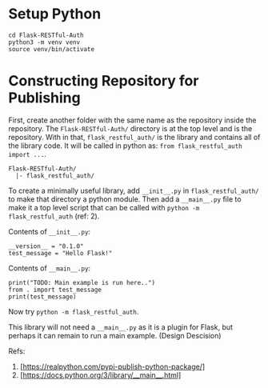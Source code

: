 # Setup Python

```
cd Flask-RESTful-Auth
python3 -m venv venv
source venv/bin/activate
```

# Constructing Repository for Publishing

First, create another folder with the same name as the repository inside the repository. The `Flask-RESTful-Auth/` directory is at the top level and is the repository. With in that, `flask_restful_auth/` is the library and contains all of the library code. It will be called in python as: `from flask_restful_auth import ...`.

```
Flask-RESTful-Auth/
  |- flask_restful_auth/
```

To create a minimally useful library, add `__init__.py` in `flask_restful_auth/` to make that directory a python module. Then add a `__main__.py` file to make it a top level script that can be called with `python -m flask_restful_auth` (ref: 2).

Contents of `__init__.py`:
```
__version__ = "0.1.0"
test_message = "Hello Flask!"
```

Contents of `__main__.py`:
```
print("TODO: Main example is run here..")
from . import test_message
print(test_message)
```

Now try `python -m flask_restful_auth`.

This library will not need a `__main__.py` as it is a plugin for Flask, but perhaps it can remain to run a main example. (Design Descision)




Refs:

1. [https://realpython.com/pypi-publish-python-package/]
2. [https://docs.python.org/3/library/__main__.html]

